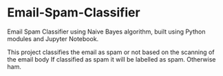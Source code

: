 # Email-Spam-Classifier

Email Spam Classifier using Naive Bayes algorithm, built using Python modules and Jupyter Notebook.

This project classifies the email as spam or not based on the scanning of the email body
If classified as spam it will be labelled as spam. Otherwise ham.
